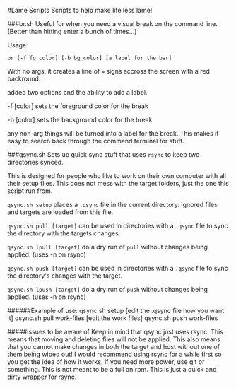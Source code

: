 #Lame Scripts
Scripts to help make life less lame!

###br.sh
Useful for when you need a visual break on the command line.
(Better than hitting enter a bunch of times...)

Usage:

    br [-f fg_color] [-b bg_color] [a label for the bar]

With no args, it creates a line of `=` signs accross the screen with a red backround.

added two options and the ability to add a label.

-f [color] sets the foreground color for the break

-b [color] sets the background color for the break

any non-arg things will be turned into a label for the break. This makes it easy to search back through the command terminal for stuff.

###qsync.sh
Sets up quick sync stuff that uses `rsync` to keep two directories synced.

This is designed for people who like to work on their own computer with all their setup files. This does not mess with the target folders, just the one this script run from.

`qsync.sh setup` places a `.qsync` file in the current directory. Ignored files and targets are loaded from this file.

`qsync.sh pull [target]` can be used in directories with a `.qsync` file to sync the directory with the targets changes.

`qsync.sh lpull [target]` do a dry run of `pull` without changes being applied. (uses -n on rsync)

`qsync.sh push [target]` can be used in directories with a `.qsync` file to sync the directory's changes with the target.

`qsync.sh lpush [target]` do a dry run of `push` without changes being applied. (uses -n on rsync)


######Example of use:
    qsync.sh setup
    [edit the .qsync file how you want it]
    qsync.sh pull work-files
    [edit the work files]
    qsync.sh push work-files

#####Issues to be aware of
Keep in mind that qsync just uses rsync. This means that moving and deleting files will not be applied. This also means that you cannot make changes in both the target and host without one of them being wiped out! I would recommend using rsync for a while first so you get the idea of how it works. If you need more power, use git or something. This is not meant to be a full on rpm. This is just a quick and dirty wrapper for rsync.
